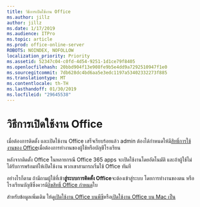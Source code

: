 ```yaml
---
title: วิธีการเปิดใช้งาน Office
ms.author: jillz
author: jillz
ms.date: 1/17/2019
ms.audience: ITPro
ms.topic: article
ms.prod: office-online-server
ROBOTS: NOINDEX, NOFOLLOW
localization_priority: Priority
ms.assetid: 52347c04-c0fd-4d54-9251-1d1ce79f8405
ms.openlocfilehash: 20bbd904f13e908fe9b5e4dd9a7292510947f1e0
ms.sourcegitcommit: 7db628dc4bd6aa5e3edc1197a53402332273f885
ms.translationtype: MT
ms.contentlocale: th-TH
ms.lasthandoff: 01/30/2019
ms.locfileid: "29645538"
---
```

# <a name="how-to-activate-office"></a>วิธีการเปิดใช้งาน Office


เมื่อต้องการติดตั้ง และเปิดใช้งาน Office เสร็จเรียบร้อยแล้ว admin ต้องได้กำหนดให้มี[สิทธิ์การใช้งานของ Office](https://docs.microsoft.com/office365/admin/subscriptions-and-billing/assign-licenses-to-users)เมื่อต้องการทำงานของผู้ใช้หรือบัญชีโรงเรียน 
  
หลังจากติดตั้ง Office ในหลายกรณี Office 365 apps จะเปิดใช้งานโดยอัตโนมัติ และถ้าผู้ใช้ไม่ได้รับการพร้อมท์ให้เปิดใช้งาน พวกเขาสามารถเริ่มใช้ Office ทันที
  
อย่างไรก็ตาม ถ้ามีถามผู้ใช้ที่เข้า**สู่ระบบการติดตั้ง Office**จะต้องเข้าสู่ระบบ โดยการทำงานของตน หรือโรงเรียนบัญชีซึ่งควรมี[ลิขสิทธิ์ Office กำหนด](https://docs.microsoft.com/office365/admin/subscriptions-and-billing/assign-licenses-to-users)ใบ
  
สำหรับข้อมูลเพิ่มเติม ให้ดู[เปิดใช้งาน Office บนพีซี](https://support.office.com/article/5bd38f38-db92-448b-a982-ad170b1e187e?wt.mc_id=Alchemy_ClientDIA)หรือ[เปิดใช้งาน Office บน Mac เป็น](https://support.office.com/article/7f6646b1-bb14-422a-9ad4-a53410fcefb2?wt.mc_id=Alchemy_ClientDIA)
  

